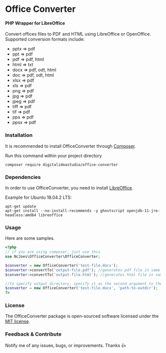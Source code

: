 # Office Converter
#### PHP Wrapper for LibreOffice

Convert offices files to PDF and HTML using LibreOffice or OpenOffice.
Supported conversion formats include:

* pptx => pdf
* ppt => pdf
* pdf => pdf, html
* html => txt
* docx => pdf, odt, html
* doc => pdf, odt, html
* xlsx => pdf
* xls => pdf
* png => pdf
* jpg => pdf
* jpeg => pdf
* tiff => pdf
* tif => pdf
* pps => pdf
* ppsx => pdf

### Installation

It is recommended to install OfficeConverter through [Composer](http://getcomposer.org/).

Run this command within your project directory

```shell
composer require digitalideastudio/office-converter
```

### Dependencies
In order to use OfficeConverter, you need to install [LibreOffice](http://www.libreoffice.org/).

Example for Ubuntu 18.04.2 LTS:

```
apt-get update
apt-get install --no-install-recommends -y ghostscript openjdk-11-jre-headless:amd64 libreoffice
```

### Usage

Here are some samples.

```php
<?php
// if you are using composer, just use this
use NcJoes\OfficeConverter\OfficeConverter;

$converter = new OfficeConverter('test-file.docx');
$converter->convertTo('output-file.pdf'); //generates pdf file in same directory as test-file.docx
$converter->convertTo('output-file.html'); //generates html file in same directory as test-file.docx

//to specify output directory, specify it as the second argument to the constructor
$converter = new OfficeConverter('test-file.docx', 'path-to-outdir');
?>
```

### License
The OfficeConverter package is open-sourced software licensed under the [MIT license](http://opensource.org/licenses/MIT).

### Feedback & Contribute

Notify me of any issues, bugs, or improvements. Thanks :+1:
